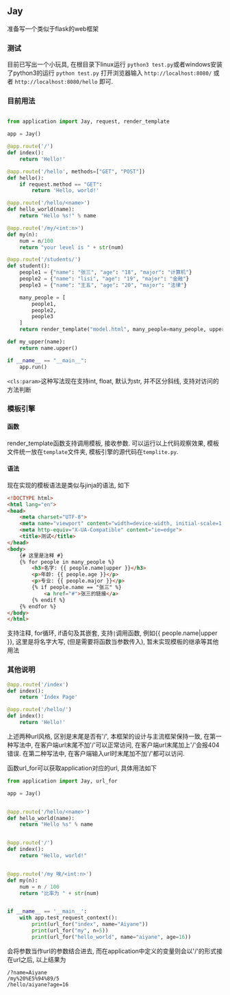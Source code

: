## Jay

准备写一个类似于flask的web框架

### 测试

目前已写出一个小玩具, 在根目录下linux运行 `python3 test.py`或者windows安装了python3的运行 `python test.py` 打开浏览器输入 `http://localhost:8080/` 或者 `http://localhost:8080/hello` 即可.

### 目前用法

```py

from application import Jay, request, render_template

app = Jay()

@app.route('/')
def index():
    return 'Hello!'

@app.route('/hello', methods=["GET", "POST"])
def hello():
    if request.method == "GET":
        return 'Hello, world!'

@app.route('/hello/<name>')
def hello_world(name):
    return "Hello %s!" % name

@app.route('/my/<int:n>')
def my(n):
    num = n/100
    return "your level is " + str(num)

@app.route('/students/')
def student():
    people1 = {"name": "张三", "age": "18", "major": "计算机"}
    people2 = {"name": "lisi", "age": "19", "major": "金融"}
    people3 = {"name": "王五", "age": "20", "major": "法律"}

    many_people = [
        people1,
        people2,
        people3
    ]
    return render_template("model.html", many_people=many_people, upper=my_upper)

def my_upper(name):
    return name.upper()

if __name__ == "__main__":
    app.run()
```

`<cls:param>`这种写法现在支持int, float, 默认为str, 并不区分斜线, 支持对访问的方法判断

### 模板引擎

#### 函数

render_template函数支持调用模板, 接收参数. 可以运行以上代码观察效果, 模板文件统一放在`template`文件夹, 模板引擎的源代码在`templite.py`.

#### 语法

现在实现的模板语法是类似与jinja的语法, 如下

```html
<!DOCTYPE html>
<html lang="en">
<head>
    <meta charset="UTF-8">
    <meta name="viewport" content="width=device-width, initial-scale=1.0">
    <meta http-equiv="X-UA-Compatible" content="ie=edge">
    <title>测试</title>
</head>
<body>
    {# 这里是注释 #}
    {% for people in many_people %}
        <h3>名字: {{ people.name|upper }}</h3>
        <p>年龄: {{ people.age }}</p>
        <p>专业: {{ people.major }}</p>
        {% if people.name == "张三" %}
            <a href="#">张三的链接</a>
        {% endif %}
    {% endfor %}
</body>
</html>
```
支持注释, for循环, if语句及其嵌套, 支持`|`调用函数, 例如{{ people.name|upper }}, 这里是将名字大写, (但是需要将函数当参数传入), 暂未实现模板的继承等其他用法

### 其他说明

```py
@app.route('/index')
def index():
    return 'Index Page'

@app.route('/hello/')
def index():
    return 'Hello!'
```
上述两种url风格, 区别是末尾是否有'/', 本框架的设计与主流框架保持一致, 在第一种写法中, 在客户端url末尾不加'/'可以正常访问, 在客户端url末尾加上'/'会报404错误. 在第二种写法中, 在客户端输入url时末尾加不加'/'都可以访问.

函数url_for可以获取application对应的url, 具体用法如下

```py
from application import Jay, url_for

app = Jay()


@app.route('/hello/<name>')
def hello_world(name):
    return "Hello %s" % name


@app.route('/')
def index():
    return "Hello, world!"


@app.route('/my 唉/<int:n>')
def my(n):
    num = n / 100
    return "比率为 " + str(num)


if __name__ == '__main__':
    with app.test_request_context():
        print(url_for("index", name="Aiyane"))
        print(url_for("my", n=5))
        print(url_for("hello_world", name="aiyane", age=16))
```

会将参数当作url的参数结合进去, 而在application中定义的变量则会以'/'的形式接在url之后, 以上结果为

```
/?name=Aiyane
/my%20%E5%94%89/5
/hello/aiyane?age=16
```

